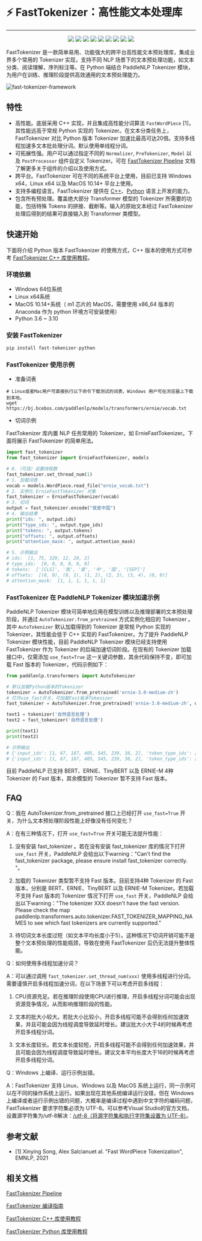 
# ⚡ FastTokenizer：高性能文本处理库

------------------------------------------------------------------------------------------

<p align="center">
    <a href="./LICENSE"><img src="https://img.shields.io/badge/license-Apache%202-dfd.svg"></a>
    <a href="https://github.com/PaddlePaddle/PaddleNLP/releases"><img src="https://img.shields.io/github/v/release/PaddlePaddle/PaddleNLP?color=ffa"></a>
    <a href=""><img src="https://img.shields.io/badge/python-3.6.2+-aff.svg"></a>
    <a href=""><img src="https://img.shields.io/badge/os-linux%2C%20win%2C%20mac-pink.svg"></a>
    <a href="https://github.com/PaddlePaddle/PaddleNLP/graphs/contributors"><img src="https://img.shields.io/github/contributors/PaddlePaddle/PaddleNLP?color=9ea"></a>
    <a href="https://github.com/PaddlePaddle/PaddleNLP/commits"><img src="https://img.shields.io/github/commit-activity/m/PaddlePaddle/PaddleNLP?color=3af"></a>
    <a href="https://pypi.org/project/paddlenlp/"><img src="https://img.shields.io/pypi/dm/paddlenlp?color=9cf"></a>
    <a href="https://github.com/PaddlePaddle/PaddleNLP/issues"><img src="https://img.shields.io/github/issues/PaddlePaddle/PaddleNLP?color=9cc"></a>
    <a href="https://github.com/PaddlePaddle/PaddleNLP/stargazers"><img src="https://img.shields.io/github/stars/PaddlePaddle/PaddleNLP?color=ccf"></a>
</p>


FastTokenizer 是一款简单易用、功能强大的跨平台高性能文本预处理库，集成业界多个常用的 Tokenizer 实现，支持不同 NLP 场景下的文本预处理功能，如文本分类、阅读理解，序列标注等。在 Python 端结合 PaddleNLP Tokenizer 模块，为用户在训练、推理阶段提供高效通用的文本预处理能力。

![fast-tokenizer-framework](https://user-images.githubusercontent.com/10826371/215277623-1fcd84e5-1cc7-43a8-a33c-890103cf1cc8.png)

## 特性

- 高性能。底层采用 C++ 实现，并且集成高性能分词算法 `FastWordPiece` [1]，其性能远高于常规 Python 实现的 Tokenizer。在文本分类任务上，FastTokenizer 对比 Python 版本 Tokenizer 加速比最高可达20倍。支持多线程加速多文本批处理分词。默认使用单线程分词。
- 可拓展性强。用户可以通过指定不同的 `Normalizer`, `PreTokenizer`, `Model` 以及 `PostProcessor` 组件自定义 Tokenizer。可在 [FastTokenizer Pipeline](docs/pipeline/README.md) 文档了解更多关于组件的介绍以及使用方式。
- 跨平台。FastTokenizer 可在不同的系统平台上使用，目前已支持 Windows x64，Linux x64 以及 MacOS 10.14+ 平台上使用。
- 支持多编程语言。FastTokenizer 提供在 [C++](./docs/cpp/README.md)、[Python](./docs/python/README.md) 语言上开发的能力。
- 包含所有预处理。覆盖绝大部分 Transformer 模型的 Tokenizer 所需要的功能，包括特殊 Tokens 的拼接、截断等。输入的原始文本经过 FastTokenizer 处理后得到的结果可直接输入到 Transformer 类模型。

## 快速开始

下面将介绍 Python 版本 FastTokenizer 的使用方式，C++ 版本的使用方式可参考 [FastTokenizer C++ 库使用教程](./docs/cpp/README.md)。

### 环境依赖

- Windows 64位系统
- Linux x64系统
- MacOS 10.14+系统（ m1 芯片的 MacOS，需要使用 x86_64 版本的 Anaconda 作为 python 环境方可安装使用）
- Python 3.6 ~ 3.10

### 安装 FastTokenizer

```python
pip install fast-tokenizer-python
```

### FastTokenizer 使用示例

- 准备词表

```shell
# Linux或者Mac用户可直接执行以下命令下载测试的词表，Windows 用户可在浏览器上下载到本地。
wget https://bj.bcebos.com/paddlenlp/models/transformers/ernie/vocab.txt
```

- 切词示例

FastTokenizer 库内置 NLP 任务常用的 Tokenizer，如 ErnieFastTokenizer。下面将展示 FastTokenizer 的简单用法。

```python
import fast_tokenizer
from fast_tokenizer import ErnieFastTokenizer, models

# 0.（可选）设置线程数
fast_tokenizer.set_thread_num(1)
# 1. 加载词表
vocab = models.WordPiece.read_file("ernie_vocab.txt")
# 2. 实例化 ErnieFastTokenizer 对象
fast_tokenizer = ErnieFastTokenizer(vocab)
# 3. 切词
output = fast_tokenizer.encode("我爱中国")
# 4. 输出结果
print("ids: ", output.ids)
print("type_ids: ", output.type_ids)
print("tokens: ", output.tokens)
print("offsets: ", output.offsets)
print("attention_mask: ", output.attention_mask)

# 5. 示例输出
# ids:  [1, 75, 329, 12, 20, 2]
# type_ids:  [0, 0, 0, 0, 0, 0]
# tokens:  ['[CLS]', '我', '爱', '中', '国', '[SEP]']
# offsets:  [(0, 0), (0, 1), (1, 2), (2, 3), (3, 4), (0, 0)]
# attention_mask:  [1, 1, 1, 1, 1, 1]
```

### FastTokenizer 在 PaddleNLP Tokenizer 模块加速示例

PaddleNLP Tokenizer 模块可简单地应用在模型训练以及推理部署的文本预处理阶段，并通过 `AutoTokenizer.from_pretrained` 方式实例化相应的 Tokenizer 。其中 `AutoTokenizer` 默认加载得到的 Tokenizer 是常规 Python 实现的 Tokenizer，其性能会低于 C++ 实现的 FastTokenizer。为了提升 PaddleNLP Tokenizer 模块性能，目前 PaddleNLP Tokenizer 模块已经支持使用 FastTokenizer 作为 Tokenizer 的后端加速切词阶段。在现有的 Tokenizer 加载接口中，仅需添加 `use_fast=True` 这一关键词参数，其余代码保持不变，即可加载 Fast 版本的 Tokenizer，代码示例如下：

```python
from paddlenlp.transformers import AutoTokenizer

# 默认加载Python版本的Tokenizer
tokenizer = AutoTokenizer.from_pretrained('ernie-3.0-medium-zh')
# 打开use_fast开关，可加载Fast版本Tokenizer
fast_tokenizer = AutoTokenizer.from_pretrained('ernie-3.0-medium-zh', use_fast=True)

text1 = tokenizer('自然语言处理')
text2 = fast_tokenizer('自然语言处理')

print(text1)
print(text2)

# 示例输出
# {'input_ids': [1, 67, 187, 405, 545, 239, 38, 2], 'token_type_ids': [0, 0, 0, 0, 0, 0, 0, 0]}
# {'input_ids': [1, 67, 187, 405, 545, 239, 38, 2], 'token_type_ids': [0, 0, 0, 0, 0, 0, 0, 0]}

```

目前 PaddleNLP 已支持 BERT、ERNIE、TinyBERT 以及 ERNIE-M 4种 Tokenizer 的 Fast 版本，其余模型的 Tokenizer 暂不支持 Fast 版本。

## FAQ

Q：我在 AutoTokenizer.from_pretrained 接口上已经打开 `use_fast=True` 开关，为什么文本预处理阶段性能上好像没有任何变化？

A：在有三种情况下，打开 `use_fast=True` 开关可能无法提升性能：
  1. 没有安装 fast_tokenizer 。若在没有安装 fast_tokenizer 库的情况下打开 `use_fast` 开关，PaddleNLP 会给出以下warning："Can't find the fast_tokenizer package, please ensure install fast_tokenizer correctly. "。

  2. 加载的 Tokenizer 类型暂不支持 Fast 版本。目前支持4种 Tokenizer 的 Fast 版本，分别是 BERT、ERNIE、TinyBERT 以及 ERNIE-M Tokenizer。若加载不支持 Fast 版本的 Tokenizer 情况下打开 `use_fast` 开关，PaddleNLP 会给出以下warning："The tokenizer XXX doesn't have the fast version. Please check the map paddlenlp.transformers.auto.tokenizer.FAST_TOKENIZER_MAPPING_NAMES to see which fast tokenizers are currently supported."

  3. 待切词文本长度过短（如文本平均长度小于5）。这种情况下切词开销可能不是整个文本预处理的性能瓶颈，导致在使用 FastTokenizer 后仍无法提升整体性能。

Q：如何使用多线程加速分词？

A：可以通过调用 `fast_tokenizer.set_thread_num(xxx)` 使用多线程进行分词。需要谨慎开启多线程加速分词，在以下场景下可以考虑开启多线程：
  1. CPU资源充足。若在推理阶段使用CPU进行推理，开启多线程分词可能会出现资源竞争情况，从而影响推理阶段的性能。

  2. 文本的批大小较大。若批大小比较小，开启多线程可能不会得到任何加速效果，并且可能会因为线程调度导致延时增长。建议批大小大于4的时候再考虑开启多线程分词。

  3. 文本长度较长。若文本长度较短，开启多线程可能不会得到任何加速效果，并且可能会因为线程调度导致延时增长。建议文本平均长度大于16的时候再考虑开启多线程分词。

  Q：Windows 上编译、运行示例出错。

  A：FastTokenizer 支持 Linux、Windows 以及 MacOS 系统上运行，同一示例可以在不同的操作系统上运行。如果出现在其他系统编译运行没错，但在 Windows 上编译或者运行示例出错的问题，大概率是编译过程中遇到中文字符的编码问题，FastTokenizer 要求字符集必须为 UTF-8。可以参考Visual Studio的官方文档，设置源字符集为/utf-8解决：[/utf-8（将源字符集和执行字符集设置为 UTF-8）](https://learn.microsoft.com/zh-cn/cpp/build/reference/utf-8-set-source-and-executable-character-sets-to-utf-8?view=msvc-170)。

## 参考文献

- [1] Xinying Song, Alex Salcianuet al. "Fast WordPiece Tokenization", EMNLP, 2021

## 相关文档

[FastTokenizer Pipeline](docs/pipeline/README.md)

[FastTokenizer 编译指南](docs/compile/README.md)

[FastTokenizer C++ 库使用教程](./docs/cpp/README.md)

[FastTokenizer Python 库使用教程](./docs/python/README.md)
